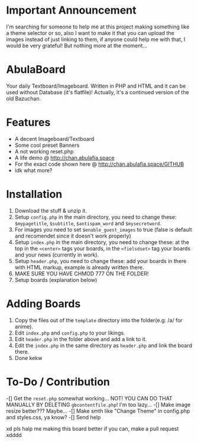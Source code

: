 # Important Announcement
I'm searching for someone to help me at this project making something like a theme selector or so, also I want to make it that you can upload the images instead of just linking to them, if anyone could help me with that, I would be very grateful! But nothing more at the moment...

# AbulaBoard
Your daily Textboard/Imageboard. Written in PHP and HTML and it can be used without Database (it's flatfile)! Actually, it's a continued version of the old Bazuchan.

# Features
- A decent Imageboard/Textboard
- Some cool preset Banners
- A not working reset.php
- A life demo @ http://chan.abulafia.space
- For the exact code shown here @ http://chan.abulafia.space/GITHUB
- idk what more?

# Installation
1. Download the stuff & unzip it.
2. Setup `config.php` in the main directory, you need to change these: `$mypagetitle`, `$subtitle`, `$antispam_word` and `$mysecretword`.
3. For images you need to set `$enable_guest_images` to true (false is default and recomendet since it doesn't work properly)
4. Setup `index.php` in the main directory, you need to change these: at the top in the `<center>` tags your boards, in the `<fielsdset>` tag your boards and your news (currently in work).
5. Setup `header.php`, you need to change these: add your boards in there with HTML markup, example is already written there.
6. MAKE SURE YOU HAVE CHMOD 777 ON THE FOLDER!
7. Setup boards (explanation below)

# Adding Boards
1. Copy the files out of the `template` directory into the folder(e.g: /a/ for anime).
2. Edit `index.php` and `config.php` to your likings.
3. Edit `header.php` in the folder above and add a link to it.
4. Edit the `index.php` in the same directory as `header.php` and link the board there.
5. Done kekw

# To-Do / Contribution
-[] Get the `reset.php` somewhat working... NOT! YOU CAN DO THAT MANUALLY BY DELETING `gbcontentfile.php`! I'm too lazy...
-[] Make image resize better??? Maybe...
-[] Make smth like "Change Theme" in config.php and styles.css, ya know?
-[] Send help

xd pls halp me making this board better if you can, make a pull request xdddd
